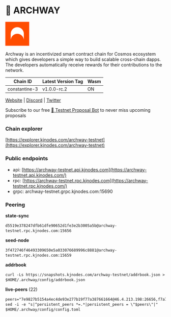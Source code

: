 # 🚀 ARCHWAY

![](https://raw.githubusercontent.com/kj89/cosmos-images/main/logos/archway.png)

Archway is an incentivized smart contract chain for Cosmos ecosystem which gives developers a simple way to build scalable cross-chain dapps. The developers automatically receive rewards for their contributions to the network.

| Chain ID      | Latest Version Tag | Wasm |
| ------------- | ------------------ | ---- |
| constantine-3 | v1.0.0-rc.2        | ON   |

[Website](https://archway.io/) | [Discord](https://discord.gg/archwayhq) | [Twitter](https://twitter.com/archwayhq)

Subscribe to our free [🤖 Testnet Proposal Bot](https://t.me/kjnodes\_testnet\_proposal\_bot) to never miss upcoming proposals

### Chain explorer <a href="#chain-explorer" id="chain-explorer"></a>

[https://explorer.kjnodes.com/archway-testnet](https://explorer.kjnodes.com/archway-testnet)

### Public endpoints <a href="#public-endpoints" id="public-endpoints"></a>

* api: [https://archway-testnet.api.kjnodes.com](https://archway-testnet.api.kjnodes.com/)
* rpc: [https://archway-testnet.rpc.kjnodes.com](https://archway-testnet.rpc.kjnodes.com/)
* grpc: archway-testnet.grpc.kjnodes.com:15690

### Peering <a href="#peering" id="peering"></a>

**state-sync**

```
d5519e378247dfb61dfe90652d1fe3e2b3005a5b@archway-testnet.rpc.kjnodes.com:15656
```

**seed-node**

```
3f472746f46493309650e5a033076689996c8881@archway-testnet.rpc.kjnodes.com:15659
```

**addrbook**

```
curl -Ls https://snapshots.kjnodes.com/archway-testnet/addrbook.json > $HOME/.archway/config/addrbook.json
```

**live-peers** (22)

```
peers="7e9827b5154a4ec4de93e277b19f77a387661664@46.4.213.198:26656,f7a7c6bf673c201c55ecf0d249df43826293d9d4@176.9.28.41:26656,e5e71ccd387eba74fec51b211e9236fca965af40@46.4.5.45:11556,b7084c40af131f24ab7e449a9844e0f56c94fa41@51.91.30.173:4000,61f4a7303f2c0c942167cf3592e5922f1095b40d@95.217.107.249:26656,453c95abab8d3e2d6a31f9a377f9f12cbe618c55@51.159.57.101:26656,8b96338b18c1e4a76a119fe0812c131a4e2cc96a@65.109.70.45:20656,5ae7629c56c6b710d5129e06a836fcaab06d2cee@43.131.30.29:26656,db8d38295a1ac80d1d333106886984037ce05555@65.109.93.35:26656,a985ecf6c6054d29b6e088e4434831497f7cc643@121.78.209.27:13056,5069525117c370eedfca4dbdf79a2d092c3b9687@173.249.49.123:24656,2b096acb7644899710adaad8d22c8784367c76d4@169.1.16.246:2010,a8c07490f5aa649f5a17e0e7c3fcb93f144c6ed5@66.42.38.167:26656,5c2a752c9b1952dbed075c56c600c3a79b58c395@195.3.220.140:26946,e8d60ff778f3c27f54382ff22c7ac071f2a81027@35.223.36.227:26656,f0993a9eef446cbfed4ed78bcb4179143079a5f3@51.161.84.41:26356,8b4a3a6f4dd71cd1ca98b0fb9d948ab69d57826f@89.58.32.218:27700,9a5b41ac06b3c131ca6e4959a465d6bc0d103e66@88.198.52.46:11556,0cf5d2bcc49c1acddb6b7b2bc547543ec2fbe844@34.239.246.206:26656,d0a57dec1e14e60e73c9a3f89f7cf351a846bd8a@120.226.39.220:16656,9588fb1df2b32f50ca95c31dd92de0cd4724eac3@120.226.39.200:26656,d5519e378247dfb61dfe90652d1fe3e2b3005a5b@65.109.68.190:15656"
sed -i -e "s|^persistent_peers *=.*|persistent_peers = \"$peers\"|" $HOME/.archway/config/config.toml
```
